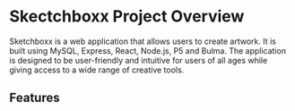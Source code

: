 # Skectchboxx Project Overview

Sketchboxx is a web application that allows users to create artwork. It is built using MySQL, Express, React, Node.js, P5 and Bulma. The application is designed to be user-friendly and intuitive for users of all ages while giving access to a wide range of creative tools.

## Features
